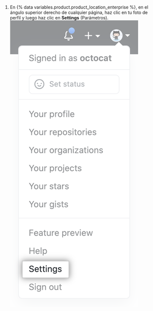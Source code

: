 1. En {% data variables.product.product_location_enterprise %}, en el ángulo superior derecho de cualquier página, haz clic en tu foto de perfil y luego haz clic en **Settings** (Parámetros). ![Icono Settings (Parámetros) en la barra de usuario](/assets/images/help/settings/userbar-account-settings.png)
